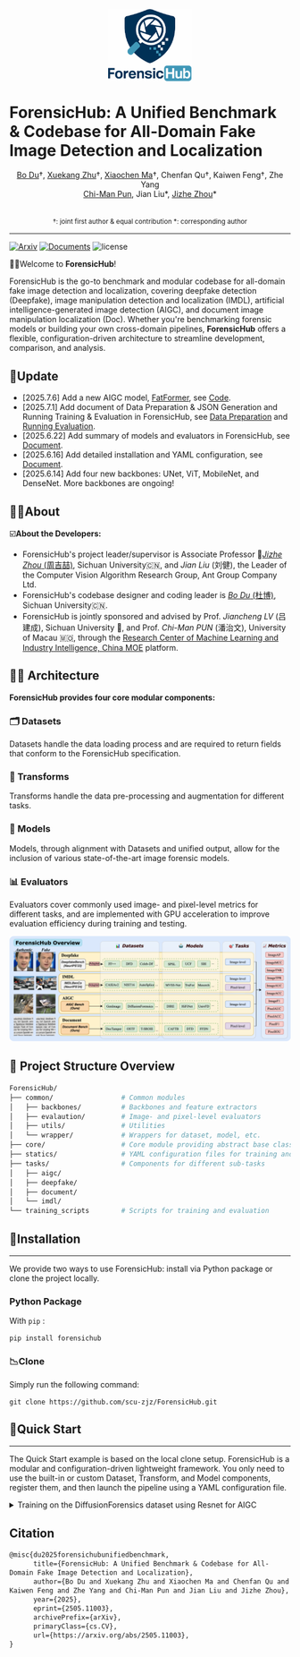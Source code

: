 <p align="center" width="100%">
<img src="images/logo.jpg" alt="OSQ" style="width: 28%; min-width: 150px; display: block; margin: auto;">
</p>

# ForensicHub: A Unified Benchmark & Codebase for All-Domain Fake Image Detection and Localization

<div align="center">

[Bo Du](https://github.com/dddb11)†,    [Xuekang Zhu](https://github.com/Inkyl)†, [Xiaochen Ma](https://ma.xiaochen.world/)†,    Chenfan Qu†, Kaiwen Feng†, Zhe Yang  
[Chi-Man Pun](https://cmpun.github.io/),    Jian Liu*, [Jizhe Zhou](https://knightzjz.github.io/)*   

<div align="center"><span style="font-size: smaller;">
<br>†: joint first author & equal contribution
*: corresponding author</br>  
</div>  
</div>


******
[![Arxiv](https://img.shields.io/badge/arXiv-2505.11003-b31b1b.svg?logo=arxiv)](https://arxiv.org/abs/2505.11003)
[![Documents](https://img.shields.io/badge/Documents-Click_here-brightgreen?logo=read-the-docs)](https://scu-zjz.github.io/ForensicHub-doc/)
![license](https://img.shields.io/github/license/scu-zjz/ForensicHub?logo=license)
<!----
[![Ask Me Anything!](https://img.shields.io/badge/Official%20-Yes-1abc9c.svg)](https://GitHub.com/scu-zjz/) 
---->
🙋‍♂️Welcome to **ForensicHub**!   

ForensicHub is the go-to benchmark and modular codebase for all-domain fake image detection and localization,
covering deepfake detection (Deepfake), image manipulation detection and localization (IMDL), artificial
intelligence-generated image detection (AIGC), and document image manipulation localization (Doc). Whether you're
benchmarking forensic models or building your own cross-domain pipelines, **ForensicHub** offers a flexible, configuration-driven
architecture to streamline development, comparison, and analysis.

## 🚤Update
- [2025.7.6] Add a new AIGC model, [FatFormer](https://arxiv.org/abs/2312.16649), see [Code](https://github.com/scu-zjz/ForensicHub/tree/master/ForensicHub/tasks/aigc/models/fatformer).
- [2025.7.1] Add document of Data Preparation & JSON Generation and Running Training & Evaluation in ForensicHub, see [Data Preparation](https://scu-zjz.github.io/ForensicHub-doc/guide/quickstart/3_data_preparation.html) and [Running Evaluation](https://scu-zjz.github.io/ForensicHub-doc/guide/quickstart/4_Running_Evaluation.html).
- [2025.6.22] Add summary of models and evaluators in ForensicHub, see [Document](https://scu-zjz.github.io/ForensicHub-doc/zh/summary/model.html).
- [2025.6.16] Add detailed installation and YAML configuration, see [Document](https://scu-zjz.github.io/ForensicHub-doc/zh/guide/quickstart/0_install.html).
- [2025.6.14] Add four new backbones: UNet, ViT, MobileNet, and DenseNet. More backbones are ongoing!


## 👨‍💻About
☑️**About the Developers:**  
- ForensicHub's project leader/supervisor is Associate Professor 🏀[_Jizhe Zhou_ (周吉喆)](https://knightzjz.github.io/), Sichuan University🇨🇳, and _Jian Liu_ (刘健), the Leader of the Computer Vision Algorithm Research Group, Ant Group Company Ltd.   
- ForensicHub's codebase designer and coding leader is [_Bo Du_ (杜博)](https://github.com/dddb11), Sichuan University🇨🇳.  
- ForensicHub is jointly sponsored and advised by Prof. _Jiancheng LV_ (吕建成), Sichuan University 🐼, and Prof. _Chi-Man PUN_ (潘治文), University of Macau 🇲🇴, through the [Research Center of Machine Learning and Industry Intelligence, China MOE](https://center.dicalab.cn/) platform.  


## 🕵️‍♂️ Architecture   
**ForensicHub provides four core modular components:** 

### 🗂️ Datasets

Datasets handle the data loading process and are required to return fields that conform to the ForensicHub
specification.

### 🔧 Transforms

Transforms handle the data pre-processing and augmentation for different tasks.

### 🧠 Models

Models, through alignment with Datasets and unified output, allow for the inclusion of various
state-of-the-art image forensic models.

### 📊 Evaluators

Evaluators cover commonly used image- and pixel-level metrics for different tasks, and are implemented with GPU
acceleration to improve evaluation efficiency during training and testing.

![](./images/overview.png)

## 📁 Project Structure Overview

```bash
ForensicHub/
├── common/                 # Common modules
│   ├── backbones/          # Backbones and feature extractors
│   ├── evalaution/         # Image- and pixel-level evaluators
│   ├── utils/              # Utilities
│   └── wrapper/            # Wrappers for dataset, model, etc.
├── core/                   # Core module providing abstract base classes
├── statics/                # YAML configuration files for training and testing
├── tasks/                  # Components for different sub-tasks
│   ├── aigc/           
│   ├── deepfake/             
│   ├── document/            
│   └── imdl/     
└── training_scripts        # Scripts for training and evaluation
```

## 📀Installation

---

We provide two ways to use ForensicHub: install via Python package or clone the project locally.

### Python Package

With `pip` :

```
pip install forensichub
```

### 📉Clone

Simply run the following command:

```
git clone https://github.com/scu-zjz/ForensicHub.git
```

## 🎯Quick Start

---

The Quick Start example is based on the local clone setup. ForensicHub is a modular and configuration-driven lightweight
framework. You only need to use the built-in or custom Dataset, Transform, and Model components, register them, and then
launch the pipeline using a YAML configuration file.

<details>
<summary>Training on the DiffusionForensics dataset using Resnet for AIGC</summary>

1. Dataset Preparation

Download the DiffusionForensics dataset from (https://github.com/ZhendongWang6/DIRE).
The experiment only uses the ImageNet portion. Format the data as JSON. ForensicHub does not restrict how the data is
loaded—just make sure the Dataset returns fields as defined in `\core\base_dataset.py`. This means users are free to
implement their own loading logic. In this case, we
use `/tasks/aigc/datasets/label_dataset.py`, which expects a JSON with entries like with label of 0 and 1 representing a
image of real and generated:

```
[
  {
    "path": "/mnt/data3/public_datasets/AIGC/DiffusionForensics/images/train/imagenet/real/n03982430/ILSVRC2012_val_00039791.JPEG",
    "label": 0
  },
  {
    "path": "/mnt/data3/public_datasets/AIGC/DiffusionForensics/images/train/imagenet/real/n03982430/ILSVRC2012_val_00022594.JPEG",
    "label": 0
  },
  ...
]
```

2. Component Preparation

In this example, the **Model** is ResNet50, which is already registered in `/common/backbones/resnet.py`, so no extra
code is needed. **Transform** is also pre-registered and available in `/tasks/aigc/transforms/aigc_transforms.py`,
providing basic
augmentations and ImageNet-standard normalization.

3. YAML Config & Training

ForensicHub supports lightweight configuration via YAML files. In this example, aside from data preparation, no
additional code is required.
Here is a sample training YAML `/statics/aigc/resnet_train.yaml`. The four components-**Model, Dataset, Transform,
Evaluator**-are all initiated
via `init_config`：

```shell
# DDP
gpus: "4,5"
flag: train

# Log
log_dir: "./log/aigc_resnet_df_train"

# Task
if_predict_label: true
if_predict_mask: false

# Model
model:
  name: Resnet50
  # Model specific setting
  init_config:
    pretrained: true
    num_classes: 1

# Train dataset
train_dataset:
  name: AIGCLabelDataset
  dataset_name: DiffusionForensics_train
  init_config:
    image_size: 224
    path: /mnt/data1/public_datasets/AIGC/DiffusionForensics/images/train.json
#  Test dataset (one or many)
test_dataset:
  - name: AIGCLabelDataset
    dataset_name: DiffusionForensics_val
    init_config:
      image_size: 224
      path: /mnt/data1/public_datasets/AIGC/DiffusionForensics/images/val.json

# Transform
transform:
  name: AIGCTransform

# Evaluators
evaluator:
  - name: ImageF1
    init_config:
      threshold: 0.5

# Training related
batch_size: 768
test_batch_size: 128
epochs: 20
accum_iter: 1
record_epoch: 0  # Save the best only after record epoch.

# Test related
no_model_eval: false
test_period: 1

# Logging & TensorBoard
log_per_epoch_count: 20

# DDP & AMP settings
find_unused_parameters: false
use_amp: true

# Optimizer parameters
weight_decay: 0.05
lr: 1e-4
blr: 0.001
min_lr: 1e-5
warmup_epochs: 1

# Device and training control
device: "cuda"
seed: 42
resume: ""
start_epoch: 0
num_workers: 8
pin_mem: true

# Distributed training parameters
world_size: 1
local_rank: -1
dist_on_itp: false
dist_url: "env://"
```

After creating the YAML file, you can launch training using `statics/run.sh` after updating file paths. You can also
use `statics/batch_run.sh` for batch experiments, which internally invokes multiple `run.sh` scripts. Testing works
similarly and only requires configuring the same four components.



</details>





## Citation

```
@misc{du2025forensichubunifiedbenchmark,
      title={ForensicHub: A Unified Benchmark & Codebase for All-Domain Fake Image Detection and Localization}, 
      author={Bo Du and Xuekang Zhu and Xiaochen Ma and Chenfan Qu and Kaiwen Feng and Zhe Yang and Chi-Man Pun and Jian Liu and Jizhe Zhou},
      year={2025},
      eprint={2505.11003},
      archivePrefix={arXiv},
      primaryClass={cs.CV},
      url={https://arxiv.org/abs/2505.11003}, 
}
```
